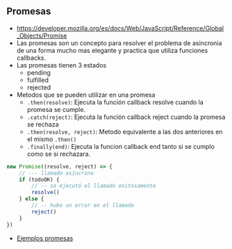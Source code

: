 ## Promesas

- https://developer.mozilla.org/es/docs/Web/JavaScript/Reference/Global_Objects/Promise
- Las promesas son un concepto para resolver el problema de asincronia de una forma mucho mas elegante y practica
  que utiliza funciones callbacks.
- Las promesas tienen 3 estados
    - pending
    - fulfilled
    - rejected
- Metodos que se pueden utilizar en una promesa
    - `.then(resolve)`: Ejecuta la función callback resolve cuando la promesa se cumple.
    - `.catch(reject)`: Ejecuta la función callback reject cuando la promesa se rechaza
    - `.then(resolve, reject)`: Metodo equivalente a las dos anteriores en el mismo `.then()`
    - `.finally(end)`: Ejecuta la funcion callback end tanto si se cumplo como se si rechazara.

```javascript
new Promise((resolve, reject) => {
    // --- llamado asíncrono
    if (todoOK) {
        // -- se ejecutó el llamado exitosamente
        resolve()
    } else {
        // -- hubo un error en el llamado
        reject()
    }
})
```

- [Ejemplos promesas](../examples/4-promesas/README.md)